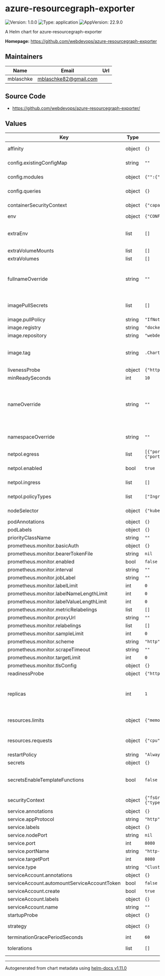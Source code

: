 # azure-resourcegraph-exporter

![Version: 1.0.0](https://img.shields.io/badge/Version-1.0.0-informational?style=flat-square) ![Type: application](https://img.shields.io/badge/Type-application-informational?style=flat-square) ![AppVersion: 22.9.0](https://img.shields.io/badge/AppVersion-22.9.0-informational?style=flat-square)

A Helm chart for azure-resourcegraph-exporter

**Homepage:** <https://github.com/webdevops/azure-resourcegraph-exporter>

## Maintainers

| Name | Email | Url |
| ---- | ------ | --- |
| mblaschke | <mblaschke82@gmail.com> |  |

## Source Code

* <https://github.com/webdevops/azure-resourcegraph-exporter/>

## Values

| Key | Type | Default | Description |
|-----|------|---------|-------------|
| affinity | object | `{}` | Affinity for pod assignment |
| config.existingConfigMap | string | `""` | Name of existing configmap |
| config.modules | object | `{"":{"cache":0,"enabled":true}}` | Configuration of modules |
| config.queries | object | `{}` | Configuration of queries |
| containerSecurityContext | object | `{"capabilities":{"drop":["ALL"]},"readOnlyRootFilesystem":true,"runAsNonRoot":true}` | Container Security Context |
| env | object | `{"CONFIG":"/config/config.yaml"}` | define env |
| extraEnv | list | `[]` | Array with extra environment variables to add to all the pods |
| extraVolumeMounts | list | `[]` |  |
| extraVolumes | list | `[]` |  |
| fullnameOverride | string | `""` | String to fully override azure-resourcegraph-exporter.fullname template |
| imagePullSecrets | list | `[]` | registry secret names as an array |
| image.pullPolicy | string | `"IfNotPresent"` |  |
| image.registry | string | `"docker.io"` | image registry |
| image.repository | string | `"webdevops/azure-resourcegraph-exporter"` | image repository |
| image.tag | string | `.Chart.AppVersion` | image tag (immutable tags are recommended). |
| livenessProbe | object | `{"httpGet":{"path":"/healthz","port":"http"}}` | livenessProbe |
| minReadySeconds | int | `10` |  |
| nameOverride | string | `""` | String to partially override azure-resourcegraph-exporter.fullname template (will maintain the release name) |
| namespaceOverride | string | `""` | Allow to override the release namespace |
| netpol.egress | list | `[{"ports":[{"port":53,"protocol":"TCP"}]},{"ports":[{"port":53,"protocol":"UDP"}]},{"ports":[{"port":443,"protocol":"TCP"}]}]` | Define network policy egress |
| netpol.enabled | bool | `true` | Enable network policy |
| netpol.ingress | list | `[]` | Define network policy ingress |
| netpol.policyTypes | list | `["Ingress","Egress"]` | Define network policy types |
| nodeSelector | object | `{"kubernetes.io/os":"linux"}` | Node labels for pod assignment. |
| podAnnotations | object | `{}` |  |
| podLabels | object | `{}` |  |
| priorityClassName | string | `""` |  |
| prometheus.monitor.basicAuth | object | `{}` |  |
| prometheus.monitor.bearerTokenFile | string | `nil` |  |
| prometheus.monitor.enabled | bool | `false` |  |
| prometheus.monitor.interval | string | `""` |  |
| prometheus.monitor.jobLabel | string | `""` |  |
| prometheus.monitor.labelLimit | int | `0` |  |
| prometheus.monitor.labelNameLengthLimit | int | `0` |  |
| prometheus.monitor.labelValueLengthLimit | int | `0` |  |
| prometheus.monitor.metricRelabelings | list | `[]` |  |
| prometheus.monitor.proxyUrl | string | `""` |  |
| prometheus.monitor.relabelings | list | `[]` |  |
| prometheus.monitor.sampleLimit | int | `0` |  |
| prometheus.monitor.scheme | string | `"http"` |  |
| prometheus.monitor.scrapeTimeout | string | `""` |  |
| prometheus.monitor.targetLimit | int | `0` |  |
| prometheus.monitor.tlsConfig | object | `{}` |  |
| readinessProbe | object | `{"httpGet":{"path":"/readyz","port":"http"}}` | readinessProbe |
| replicas | int | `1` | Number of amazon-eks-pod-identity-webhook replicas to deploy |
| resources.limits | object | `{"memory":"200Mi"}` | The resources limits for the container |
| resources.requests | object | `{"cpu":"100m","memory":"200Mi"}` | The resources requests for the container |
| restartPolicy | string | `"Always"` |  |
| secrets | object | `{}` |  |
| secretsEnableTemplateFunctions | bool | `false` | Render all secrets values though helm tpl function |
| securityContext | object | `{"fsGroup":1000,"runAsGroup":1000,"runAsNonRoot":true,"runAsUser":1000,"seccompProfile":{"type":"RuntimeDefault"},"supplementalGroups":[1000]}` | Pod Security Context |
| service.annotations | object | `{}` |  |
| service.appProtocol | string | `"http"` |  |
| service.labels | object | `{}` |  |
| service.nodePort | string | `nil` |  |
| service.port | int | `8080` |  |
| service.portName | string | `"http-metrics"` |  |
| service.targetPort | int | `8080` |  |
| service.type | string | `"ClusterIP"` |  |
| serviceAccount.annotations | object | `{}` |  |
| serviceAccount.automountServiceAccountToken | bool | `false` |  |
| serviceAccount.create | bool | `true` |  |
| serviceAccount.labels | object | `{}` |  |
| serviceAccount.name | string | `""` |  |
| startupProbe | object | `{}` | startupProbe |
| strategy | object | `{}` | Customize the strategy if set |
| terminationGracePeriodSeconds | int | `60` |  |
| tolerations | list | `[]` | Tolerations for pod assignment. |

----------------------------------------------
Autogenerated from chart metadata using [helm-docs v1.11.0](https://github.com/norwoodj/helm-docs/releases/v1.11.0)
